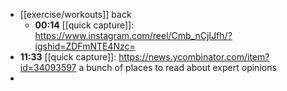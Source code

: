- [[exercise/workouts]] back
	- **00:14** [[quick capture]]:  https://www.instagram.com/reel/Cmb_nCjIJfh/?igshid=ZDFmNTE4Nzc=
- **11:33** [[quick capture]]:  https://news.ycombinator.com/item?id=34093597 a bunch of places to read about expert opinions
-
